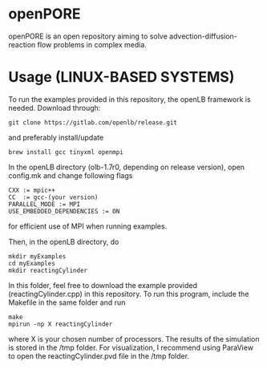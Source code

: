 # openPORE
openPORE is an open repository aiming to solve advection-diffusion-reaction flow problems in complex media. 

# Usage (LINUX-BASED SYSTEMS) 
To run the examples provided in this repository, the openLB framework is needed. Download through:
~~~
git clone https://gitlab.com/openlb/release.git
~~~
and preferably install/update

~~~
brew install gcc tinyxml openmpi 
~~~

In the openLB directory (olb-1.7r0, depending on release version), open config.mk and change following flags

~~~
CXX := mpic++
CC  := gcc-(your version)
PARALLEL_MODE := MPI
USE_EMBEDDED_DEPENDENCIES := ON
~~~

for efficient use of MPI when running examples.

Then, in the openLB directory, do

~~~
mkdir myExamples
cd myExamples
mkdir reactingCylinder
~~~

In this folder, feel free to download the example provided (reactingCylinder.cpp) in this repository. To run this program, include the Makefile in the same folder and run 
~~~
make
mpirun -np X reactingCylinder
~~~
where X is your chosen number of processors. The results of the simulation is stored in the /tmp folder. For visualization, I recommend using ParaView to open the reactingCylinder.pvd file in the /tmp folder. 





